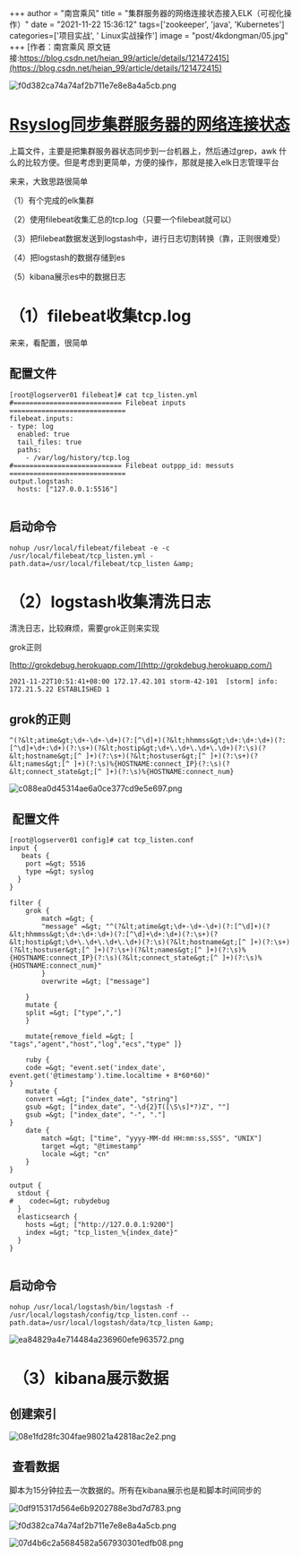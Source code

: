 +++
author = "南宫乘风"
title = "集群服务器的网络连接状态接入ELK（可视化操作）"
date = "2021-11-22 15:36:12"
tags=['zookeeper', 'java', 'Kubernetes']
categories=['项目实战', ' Linux实战操作']
image = "post/4kdongman/05.jpg"
+++
[作者：南宫乘风   原文链接:https://blog.csdn.net/heian_99/article/details/121472415](https://blog.csdn.net/heian_99/article/details/121472415)

![f0d382ca74a74af2b711e7e8e8a4a5cb.png](https://img-blog.csdnimg.cn/f0d382ca74a74af2b711e7e8e8a4a5cb.png)

# [Rsyslog同步集群服务器的网络连接状态](https://blog.csdn.net/heian_99/article/details/121432620)

上篇文件，主要是把集群服务器状态同步到一台机器上，然后通过grep，awk 什么的比较方便。但是考虑到更简单，方便的操作，那就是接入elk日志管理平台

来来，大致思路很简单

（1）有个完成的elk集群

（2）使用filebeat收集汇总的tcp.log（只要一个filebeat就可以）

（3）把filebeat数据发送到logstash中，进行日志切割转换（靠，正则很难受）

（4）把logstash的数据存储到es

（5）kibana展示es中的数据日志



# （1）filebeat收集tcp.log

来来，看配置，很简单

## 配置文件

```
[root@logserver01 filebeat]# cat tcp_listen.yml 
#=========================== Filebeat inputs =============================
filebeat.inputs:
- type: log
  enabled: true
  tail_files: true
  paths:
    - /var/log/history/tcp.log
#=========================== Filebeat outppp_id: messuts =============================
output.logstash:
  hosts: ["127.0.0.1:5516"]


```

## 启动命令

```
nohup /usr/local/filebeat/filebeat -e -c  /usr/local/filebeat/tcp_listen.yml -path.data=/usr/local/filebeat/tcp_listen &amp;
```

# （2）logstash收集清洗日志

清洗日志，比较麻烦，需要grok正则来实现

grok正则

[http://grokdebug.herokuapp.com/](http://grokdebug.herokuapp.com/)

```
2021-11-22T10:51:41+08:00 172.17.42.101 storm-42-101  [storm] info: 172.21.5.22 ESTABLISHED 1
```

## grok的正则

```
^(?&lt;atime&gt;\d+-\d+-\d+)(?:[^\d]+)(?&lt;hhmmss&gt;\d+:\d+:\d+)(?:[^\d]+\d+:\d+)(?:\s+)(?&lt;hostip&gt;\d+\.\d+\.\d+\.\d+)(?:\s)(?&lt;hostname&gt;[^ ]+)(?:\s+)(?&lt;hostuser&gt;[^ ]+)(?:\s+)(?&lt;names&gt;[^ ]+)(?:\s)%{HOSTNAME:connect_IP}(?:\s)(?&lt;connect_state&gt;[^ ]+)(?:\s)%{HOSTNAME:connect_num}
```

![c088ea0d45314ae6a0ce377cd9e5e697.png](https://img-blog.csdnimg.cn/c088ea0d45314ae6a0ce377cd9e5e697.png)

##  配置文件

```
[root@logserver01 config]# cat tcp_listen.conf 
input {
   beats {
    port =&gt; 5516
    type =&gt; syslog
  }
}

filter {
    grok {
        match =&gt; { 
		"message" =&gt; "^(?&lt;atime&gt;\d+-\d+-\d+)(?:[^\d]+)(?&lt;hhmmss&gt;\d+:\d+:\d+)(?:[^\d]+\d+:\d+)(?:\s+)(?&lt;hostip&gt;\d+\.\d+\.\d+\.\d+)(?:\s)(?&lt;hostname&gt;[^ ]+)(?:\s+)(?&lt;hostuser&gt;[^ ]+)(?:\s+)(?&lt;names&gt;[^ ]+)(?:\s)%{HOSTNAME:connect_IP}(?:\s)(?&lt;connect_state&gt;[^ ]+)(?:\s)%{HOSTNAME:connect_num}"
		}
		overwrite =&gt; ["message"]
		
    }
	mutate {  
	split =&gt; ["type",","]     
	}

    mutate{remove_field =&gt; [ "tags","agent","host","log","ecs","type" ]}
	
	ruby { 
    code =&gt; "event.set('index_date', event.get('@timestamp').time.localtime + 8*60*60)" 
} 
	mutate { 
    convert =&gt; ["index_date", "string"] 
    gsub =&gt; ["index_date", "-\d{2}T([\S\s]*?)Z", ""] 
    gsub =&gt; ["index_date", "-", "."] 
}  
	date {
        match =&gt; ["time", "yyyy-MM-dd HH:mm:ss,SSS", "UNIX"]
        target =&gt; "@timestamp"
        locale =&gt; "cn"
    }
}

output {
  stdout {
#    codec=&gt; rubydebug
  }
  elasticsearch {
    hosts =&gt; ["http://127.0.0.1:9200"]
    index =&gt; "tcp_listen_%{index_date}"
  }
}


```

## 启动命令

```
nohup /usr/local/logstash/bin/logstash -f /usr/local/logstash/config/tcp_listen.conf --path.data=/usr/local/logstash/data/tcp_listen &amp;
```

![ea84829a4e714484a236960efe963572.png](https://img-blog.csdnimg.cn/ea84829a4e714484a236960efe963572.png)

#  （3）kibana展示数据

## 创建索引

![08e1fd28fc304fae98021a42818ac2e2.png](https://img-blog.csdnimg.cn/08e1fd28fc304fae98021a42818ac2e2.png)

##  查看数据

脚本为15分钟拉去一次数据的。所有在kibana展示也是和脚本时间同步的 

![0df915317d564e6b9202788e3bd7d783.png](https://img-blog.csdnimg.cn/0df915317d564e6b9202788e3bd7d783.png)

![f0d382ca74a74af2b711e7e8e8a4a5cb.png](https://img-blog.csdnimg.cn/f0d382ca74a74af2b711e7e8e8a4a5cb.png)

![07d4b6c2a5684582a567930301edfb08.png](https://img-blog.csdnimg.cn/07d4b6c2a5684582a567930301edfb08.png)


